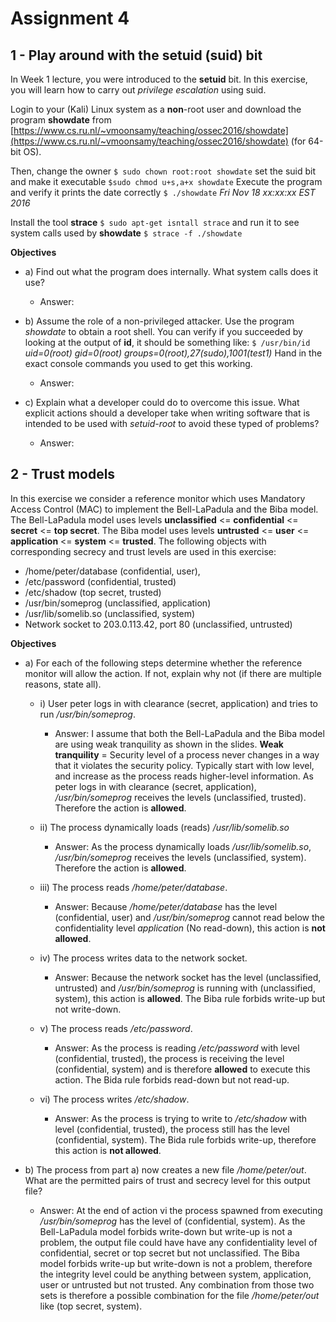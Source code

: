 # Assignment 4

## 1 - Play around with the setuid (suid) bit

In Week 1 lecture, you were introduced to the **setuid** bit. In this exercise, you will learn how to carry out *privilege escalation* using suid.

Login to your (Kali) Linux system as a **non**-root user and download the program **showdate** from [https://www.cs.ru.nl/~vmoonsamy/teaching/ossec2016/showdate](https://www.cs.ru.nl/~vmoonsamy/teaching/ossec2016/showdate) (for 64-bit OS).

Then, change the owner
`$ sudo chown root:root showdate`
set the suid bit and make it executable
`$sudo chmod u+s,a+x showdate`
Execute the program and verify it prints the date correctly
`$ ./showdate`
*Fri Nov 18 xx:xx:xx EST 2016*

Install the tool **strace**
`$ sudo apt-get isntall strace`
and run it to see system calls used by **showdate**
`$ strace -f ./showdate`



**Objectives**

* a) Find out what the program does internally. What system calls does it use?
	* Answer:
	

* b) Assume the role of a non-privileged attacker. Use the program *showdate* to obtain a root shell. You can verify if you succeeded by looking at the output of **id**, it should be something like: `$ /usr/bin/id` *uid=0(root) gid=0(root) groups=0(root),27(sudo),1001(test1)* Hand in the exact console commands you used to get this working.
	* Answer:

* c) Explain what a developer could do to overcome this issue. What explicit actions should a developer take when writing software that is intended to be used with *setuid-root* to avoid these typed of problems?
	* Answer:	




## 2 - Trust models

In this exercise we consider a reference monitor which uses Mandatory Access Control (MAC) to implement the Bell-LaPadula and the Biba model. The Bell-LaPadula model uses levels **unclassified** <= **confidential** <= **secret** <= **top secret**. The Biba model uses levels **untrusted** <= **user** <= **application** <= **system** <= **trusted**. The following objects with corresponding secrecy and trust levels are used in this exercise:

* /home/peter/database (confidential, user),
* /etc/password (confidential, trusted)
* /etc/shadow (top secret, trusted)
* /usr/bin/someprog (unclassified, application)
* /usr/lib/somelib.so (unclassified, system)
* Network socket to 203.0.113.42, port 80 (unclassified, untrusted)

**Objectives**


* a) For each of the following steps determine whether the reference monitor will allow the action. If not, explain why not (if there are multiple reasons, state all).
	* i) User peter logs in with clearance (secret, application) and tries to run */usr/bin/someprog*.

		* Answer: I assume that both the Bell-LaPadula and the Biba model are using weak tranquility as shown in the slides. **Weak tranquility** = Security level of a process never changes in a way that it violates the security policy. Typically start with low level, and increase as the process reads higher-level information. As peter logs in with clearance (secret, application), */usr/bin/someprog* receives the levels (unclassified, trusted). Therefore the action is **allowed**. 

	* ii) The process dynamically loads (reads) */usr/lib/somelib.so*

		* Answer: As the process dynamically loads */usr/lib/somelib.so*, */usr/bin/someprog* receives the levels (unclassified, system). Therefore the action is **allowed**. 

	* iii) The process reads */home/peter/database*.

		* Answer: Because */home/peter/database* has the level (confidential, user) and */usr/bin/someprog* cannot read below the confidentiality level *application* (No read-down), this action is **not allowed**.

	* iv) The process writes data to the network socket.
		* Answer: Because the network socket has the level (unclassified, untrusted) and */usr/bin/someprog* is running with (unclassified, system), this action is **allowed**. The Biba rule forbids write-up but not write-down.

	* v) The process reads */etc/password*.
		* Answer: As the process is reading */etc/password* with level (confidential, trusted), the process is receiving the level (confidential, system) and is therefore **allowed** to execute this action. The Bida rule forbids read-down but not read-up.

	* vi) The process writes */etc/shadow*.
		* Answer: As the process is trying to write to */etc/shadow* with level (confidential, trusted), the process still has the level (confidential, system). The Bida rule forbids write-up, therefore this action is **not allowed**.

* b) The process from part a) now creates a new file */home/peter/out*. What are the permitted pairs of trust and secrecy level for this output file?

	* Answer: At the end of action vi the process spawned from executing */usr/bin/someprog* has the level of (confidential, system). As the Bell-LaPadula model forbids write-down but write-up is not a problem, the output file could have have any confidentiality level of confidential, secret or top secret but not unclassified. The Biba model forbids write-up but write-down is not a problem, therefore the integrity level could be anything between system, application, user or untrusted but not trusted. Any combination from those two sets is therefore a possible combination for the file */home/peter/out* like (top secret, system). 

